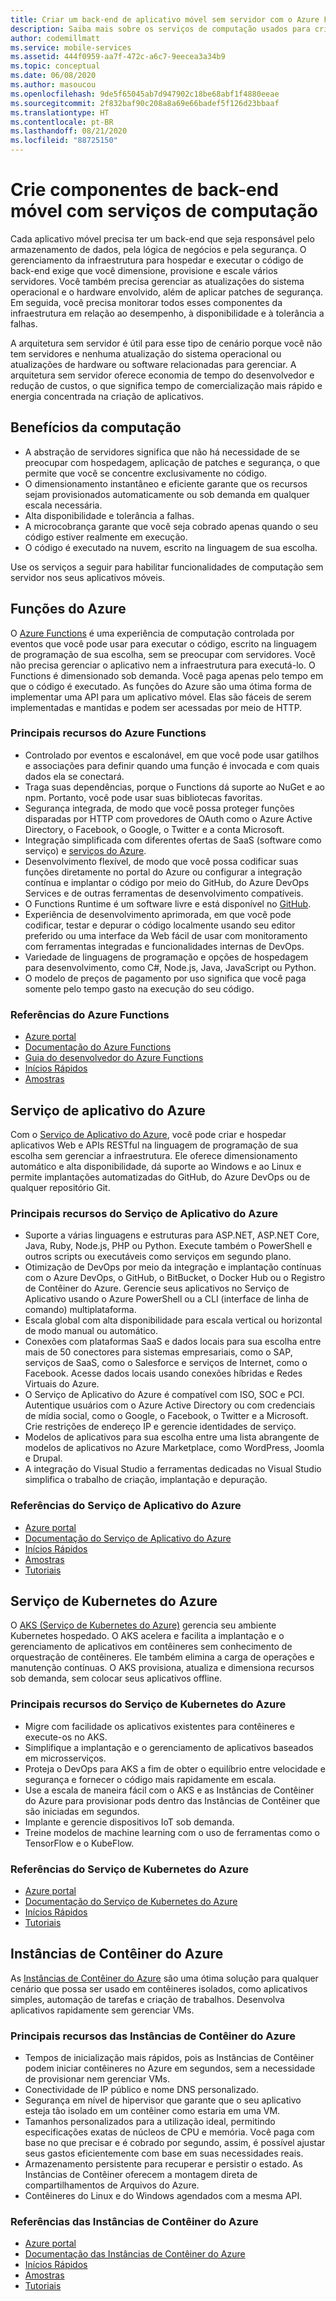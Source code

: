 ```yaml
---
title: Criar um back-end de aplicativo móvel sem servidor com o Azure Functions e outros serviços
description: Saiba mais sobre os serviços de computação usados para criar um back-end sólido de aplicativo móvel sem servidor.
author: codemillmatt
ms.service: mobile-services
ms.assetid: 444f0959-aa7f-472c-a6c7-9eecea3a34b9
ms.topic: conceptual
ms.date: 06/08/2020
ms.author: masoucou
ms.openlocfilehash: 9de5f65045ab7d947902c18be68abf1f4880eeae
ms.sourcegitcommit: 2f832baf90c208a8a69e66badef5f126d23bbaaf
ms.translationtype: HT
ms.contentlocale: pt-BR
ms.lasthandoff: 08/21/2020
ms.locfileid: "88725150"
---
```

# <a name="build-mobile-back-end-components-with-compute-services"></a>Crie componentes de back-end móvel com serviços de computação

Cada aplicativo móvel precisa ter um back-end que seja responsável pelo armazenamento de dados, pela lógica de negócios e pela segurança. O gerenciamento da infraestrutura para hospedar e executar o código de back-end exige que você dimensione, provisione e escale vários servidores. Você também precisa gerenciar as atualizações do sistema operacional e o hardware envolvido, além de aplicar patches de segurança. Em seguida, você precisa monitorar todos esses componentes da infraestrutura em relação ao desempenho, à disponibilidade e à tolerância a falhas. 

A arquitetura sem servidor é útil para esse tipo de cenário porque você não tem servidores e nenhuma atualização do sistema operacional ou atualizações de hardware ou software relacionadas para gerenciar. A arquitetura sem servidor oferece economia de tempo do desenvolvedor e redução de custos, o que significa tempo de comercialização mais rápido e energia concentrada na criação de aplicativos.

## <a name="benefits-of-compute"></a>Benefícios da computação

- A abstração de servidores significa que não há necessidade de se preocupar com hospedagem, aplicação de patches e segurança, o que permite que você se concentre exclusivamente no código.
- O dimensionamento instantâneo e eficiente garante que os recursos sejam provisionados automaticamente ou sob demanda em qualquer escala necessária.
- Alta disponibilidade e tolerância a falhas.
- A microcobrança garante que você seja cobrado apenas quando o seu código estiver realmente em execução.
- O código é executado na nuvem, escrito na linguagem de sua escolha.

Use os serviços a seguir para habilitar funcionalidades de computação sem servidor nos seus aplicativos móveis.

## <a name="azure-functions"></a>Funções do Azure

O [Azure Functions](https://azure.microsoft.com/services/functions/) é uma experiência de computação controlada por eventos que você pode usar para executar o código, escrito na linguagem de programação de sua escolha, sem se preocupar com servidores. Você não precisa gerenciar o aplicativo nem a infraestrutura para executá-lo. O Functions é dimensionado sob demanda. Você paga apenas pelo tempo em que o código é executado. As funções do Azure são uma ótima forma de implementar uma API para um aplicativo móvel. Elas são fáceis de serem implementadas e mantidas e podem ser acessadas por meio de HTTP.

### <a name="azure-functions-key-features"></a>Principais recursos do Azure Functions

- Controlado por eventos e escalonável, em que você pode usar gatilhos e associações para definir quando uma função é invocada e com quais dados ela se conectará.
- Traga suas dependências, porque o Functions dá suporte ao NuGet e ao npm. Portanto, você pode usar suas bibliotecas favoritas.
- Segurança integrada, de modo que você possa proteger funções disparadas por HTTP com provedores de OAuth como o Azure Active Directory, o Facebook, o Google, o Twitter e a conta Microsoft.
- Integração simplificada com diferentes ofertas de SaaS (software como serviço) e [serviços do Azure](/azure/azure-functions/functions-overview).
- Desenvolvimento flexível, de modo que você possa codificar suas funções diretamente no portal do Azure ou configurar a integração contínua e implantar o código por meio do GitHub, do Azure DevOps Services e de outras ferramentas de desenvolvimento compatíveis.
- O Functions Runtime é um software livre e está disponível no [GitHub](https://github.com/azure/azure-webjobs-sdk-script).
- Experiência de desenvolvimento aprimorada, em que você pode codificar, testar e depurar o código localmente usando seu editor preferido ou uma interface da Web fácil de usar com monitoramento com ferramentas integradas e funcionalidades internas de DevOps.
- Variedade de linguagens de programação e opções de hospedagem para desenvolvimento, como C#, Node.js, Java, JavaScript ou Python.
- O modelo de preços de pagamento por uso significa que você paga somente pelo tempo gasto na execução do seu código.

### <a name="azure-functions-references"></a>Referências do Azure Functions

- [Azure portal](https://portal.azure.com)
- [Documentação do Azure Functions](/azure/azure-functions/)
- [Guia do desenvolvedor do Azure Functions](/azure/azure-functions/functions-reference)
- [Inícios Rápidos](/azure/azure-functions/functions-create-first-function-vs-code)
- [Amostras](/samples/browse/?products=azure-functions&languages=csharp)

## <a name="azure-app-service"></a>Serviço de aplicativo do Azure

Com o [Serviço de Aplicativo do Azure](https://azure.microsoft.com/services/app-service/), você pode criar e hospedar aplicativos Web e APIs RESTful na linguagem de programação de sua escolha sem gerenciar a infraestrutura. Ele oferece dimensionamento automático e alta disponibilidade, dá suporte ao Windows e ao Linux e permite implantações automatizadas do GitHub, do Azure DevOps ou de qualquer repositório Git.

### <a name="azure-app-service-key-features"></a>Principais recursos do Serviço de Aplicativo do Azure

- Suporte a várias linguagens e estruturas para ASP.NET, ASP.NET Core, Java, Ruby, Node.js, PHP ou Python. Execute também o PowerShell e outros scripts ou executáveis como serviços em segundo plano.
- Otimização de DevOps por meio da integração e implantação contínuas com o Azure DevOps, o GitHub, o BitBucket, o Docker Hub ou o Registro de Contêiner do Azure. Gerencie seus aplicativos no Serviço de Aplicativo usando o Azure PowerShell ou a CLI (interface de linha de comando) multiplataforma.
- Escala global com alta disponibilidade para escala vertical ou horizontal de modo manual ou automático.
- Conexões com plataformas SaaS e dados locais para sua escolha entre mais de 50 conectores para sistemas empresariais, como o SAP, serviços de SaaS, como o Salesforce e serviços de Internet, como o Facebook. Acesse dados locais usando conexões híbridas e Redes Virtuais do Azure.
- O Serviço de Aplicativo do Azure é compatível com ISO, SOC e PCI. Autentique usuários com o Azure Active Directory ou com credenciais de mídia social, como o Google, o Facebook, o Twitter e a Microsoft. Crie restrições de endereço IP e gerencie identidades de serviço.
- Modelos de aplicativos para sua escolha entre uma lista abrangente de modelos de aplicativos no Azure Marketplace, como WordPress, Joomla e Drupal.
- A integração do Visual Studio a ferramentas dedicadas no Visual Studio simplifica o trabalho de criação, implantação e depuração.

### <a name="azure-app-service-references"></a>Referências do Serviço de Aplicativo do Azure

- [Azure portal](https://portal.azure.com/)
- [Documentação do Serviço de Aplicativo do Azure](/azure/app-service/)
- [Inícios Rápidos](/azure/app-service/app-service-web-get-started-dotnet)
- [Amostras](/azure/app-service/samples-cli)
- [Tutoriais](/azure/app-service/app-service-web-tutorial-dotnet-sqldatabase)

## <a name="azure-kubernetes-service"></a>Serviço de Kubernetes do Azure

O [AKS (Serviço de Kubernetes do Azure)](https://azure.microsoft.com/services/kubernetes-service/) gerencia seu ambiente Kubernetes hospedado. O AKS acelera e facilita a implantação e o gerenciamento de aplicativos em contêineres sem conhecimento de orquestração de contêineres. Ele também elimina a carga de operações e manutenção contínuas. O AKS provisiona, atualiza e dimensiona recursos sob demanda, sem colocar seus aplicativos offline.

### <a name="azure-kubernetes-service-key-features"></a>Principais recursos do Serviço de Kubernetes do Azure

- Migre com facilidade os aplicativos existentes para contêineres e execute-os no AKS.
- Simplifique a implantação e o gerenciamento de aplicativos baseados em microsserviços.
- Proteja o DevOps para AKS a fim de obter o equilíbrio entre velocidade e segurança e fornecer o código mais rapidamente em escala.
- Use a escala de maneira fácil com o AKS e as Instâncias de Contêiner do Azure para provisionar pods dentro das Instâncias de Contêiner que são iniciadas em segundos.
- Implante e gerencie dispositivos IoT sob demanda.
- Treine modelos de machine learning com o uso de ferramentas como o TensorFlow e o KubeFlow.

### <a name="azure-kubernetes-service-references"></a>Referências do Serviço de Kubernetes do Azure

- [Azure portal](https://portal.azure.com/)
- [Documentação do Serviço de Kubernetes do Azure](/azure/aks/)
- [Inícios Rápidos](/azure/aks/kubernetes-walkthrough-portal)
- [Tutoriais](/azure/aks/tutorial-kubernetes-prepare-app)

## <a name="azure-container-instances"></a>Instâncias de Contêiner do Azure

As [Instâncias de Contêiner do Azure](https://azure.microsoft.com/services/container-instances/) são uma ótima solução para qualquer cenário que possa ser usado em contêineres isolados, como aplicativos simples, automação de tarefas e criação de trabalhos. Desenvolva aplicativos rapidamente sem gerenciar VMs.

### <a name="azure-container-instances-key-features"></a>Principais recursos das Instâncias de Contêiner do Azure

- Tempos de inicialização mais rápidos, pois as Instâncias de Contêiner podem iniciar contêineres no Azure em segundos, sem a necessidade de provisionar nem gerenciar VMs.
- Conectividade de IP público e nome DNS personalizado.
- Segurança em nível de hipervisor que garante que o seu aplicativo esteja tão isolado em um contêiner como estaria em uma VM.
- Tamanhos personalizados para a utilização ideal, permitindo especificações exatas de núcleos de CPU e memória. Você paga com base no que precisar e é cobrado por segundo, assim, é possível ajustar seus gastos eficientemente com base em suas necessidades reais.
- Armazenamento persistente para recuperar e persistir o estado. As Instâncias de Contêiner oferecem a montagem direta de compartilhamentos de Arquivos do Azure.
- Contêineres do Linux e do Windows agendados com a mesma API.

### <a name="azure-container-instances-references"></a>Referências das Instâncias de Contêiner do Azure

- [Azure portal](https://portal.azure.com/)
- [Documentação das Instâncias de Contêiner do Azure](/azure/container-instances/)
- [Inícios Rápidos](/azure/container-instances/container-instances-quickstart-portal)
- [Amostras](https://azure.microsoft.com/resources/samples/?sort=0&term=aci)
- [Tutoriais](/azure/container-instances/container-instances-tutorial-prepare-app)